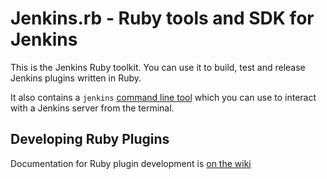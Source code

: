 # Jenkins.rb - Ruby tools and SDK for Jenkins

This is the Jenkins Ruby toolkit. You can use it to build, test and release Jenkins
plugins written in Ruby.

It also contains a `jenkins` [command line tool][1] which you can use
to interact with a Jenkins server from the terminal.

## Developing Ruby Plugins

Documentation for Ruby plugin development is [on the wiki][2]

[1]: ./ruby-tools/cli/README.md
[2]: https://github.com/cowboyd/jenkins.rb/wiki